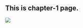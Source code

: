 ## This is chapter-1 page.

<img src="https://github.com/VyshnaviThamatam/Documentation-Files/blob/master/DSC_0058.JPG">
